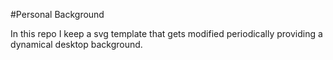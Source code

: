 #Personal Background

In this repo I keep a svg template that gets modified periodically providing a dynamical desktop background.
